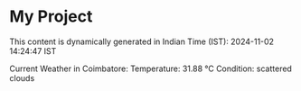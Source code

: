 # My Project

This content is dynamically generated in Indian Time (IST): 2024-11-02 14:24:47 IST


Current Weather in Coimbatore:
Temperature: 31.88 °C
Condition: scattered clouds
